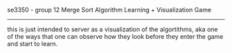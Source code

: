 se3350 - group 12
Merge Sort Algorithm Learning + Visualization Game

-----

this is just intended to server as a visualization of the algortithms, aka one of
the ways that one can observe how they look before they enter the game and start to learn.

